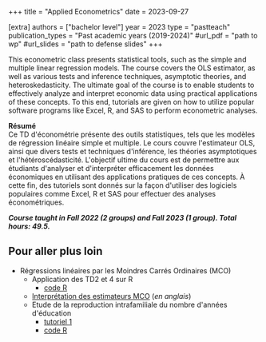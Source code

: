 +++
title = "Applied Econometrics"
date = 2023-09-27

[extra]
authors = ["bachelor level"]
year = 2023
type = "pastteach"
publication_types = "Past academic years (2019-2024)"
#url_pdf = "path to wp"
#url_slides = "path to defense slides"
+++

This econometric class presents statistical tools, such as the simple and multiple linear regression models. The course covers the OLS estimator, as well as various tests and inference techniques, asymptotic theories, and heteroskedasticity. The ultimate goal of the course is to enable students to effectively analyze and interpret economic data using practical applications of these concepts. To this end, tutorials are given on how to utilize popular software programs like Excel, R, and SAS to perform econometric analyses.

**Résumé**   
Ce TD d'économétrie présente des outils statistiques, tels que les modèles de régression linéaire simple et multiple. Le cours couvre l'estimateur OLS, ainsi que divers tests et techniques d'inférence, les théories asymptotiques et l'hétéroscédasticité. L'objectif ultime du cours est de permettre aux étudiants d'analyser et d'interpréter efficacement les données économiques en utilisant des applications pratiques de ces concepts. À cette fin, des tutoriels sont donnés sur la façon d'utiliser des logiciels populaires comme Excel, R et SAS pour effectuer des analyses économétriques.

***Course taught in Fall 2022 (2 groups) and Fall 2023 (1 group). Total hours: 49.5.***


## Pour aller plus loin
- Régressions linéaires par les Moindres Carrés Ordinaires (MCO) 
	- Application des TD2 et 4 sur R
		- [code R](/teaching/econometrics-undergraduate/td_2_4.R)
	- [Interprétation des estimateurs MCO](/teaching/econometrics-undergraduate/OLS_interpretation.pdf) (*en anglais*)
	- Etude de la reproduction intrafamiliale du nombre d'années d'éducation
		- [tutoriel 1](/posts/tuto1/)
		- [code R](/teaching/econometrics-undergraduate/htv.R)
	
		